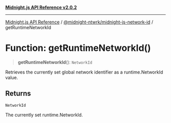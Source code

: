 [**Midnight.js API Reference v2.0.2**](../../../README.md)

***

[Midnight.js API Reference](../../../packages.md) / [@midnight-ntwrk/midnight-js-network-id](../README.md) / getRuntimeNetworkId

# Function: getRuntimeNetworkId()

> **getRuntimeNetworkId**(): `NetworkId`

Retrieves the currently set global network identifier as a runtime.NetworkId value.

## Returns

`NetworkId`

The currently set runtime.NetworkId.
